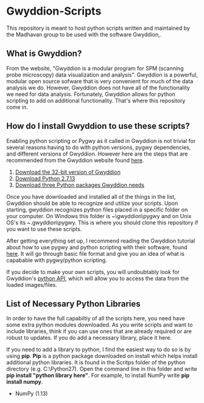 # Gwyddion-Scripts

This repository is meant to host python scripts written and maintained by the Madhavan group to be used with the software Gwyddion,.

## What is Gwyddion? 

From the website, "Gwyddion is a modular program for SPM (scanning probe microscopy) data visualization and analysis". Gwyddion is a powerful, modular open source sofware that is very convenient for much of the data analysis we do. However, Gwyddion does not have all of the functionality we need for data analysis. Fortunately, Gwyddion allows for python scripting to add on additional functionality. That's where this repository come in.

## How do I install Gwyddion to use these scripts?

Enabling python scripting or Pygwy as it called in Gwyddion is not trivial for several reasons having to do with python versions, pygwy dependencies, and different versions of Gwyddion. However here are the steps that are recommended from the Gwyddion website found [here](http://gwyddion.net/documentation/user-guide-en/installation-ms-windows.html#installation-ms-windows-pygwy).

1. [Download the 32-bit version of Gwyddion](http://gwyddion.net/download.php#stable-windows)
2. [Download Python 2.7.13](https://www.python.org/downloads/release/python-2713/)
3. [Download three Python packages Gwyddion needs](https://sourceforge.net/projects/gwyddion/files/pygtk-win32/)

Once you have downloaded and installed all of the things in the list, Gwyddion should be able to recognize and utilize your scripts. Upon starting, gwyddion recognizes python files placed in a specific folder on your computer. On Windows this folder is ~\gwyddion\pygwy and on Unix OS's its ~\.gwyddion\pygwy. This is where you should clone this repository if you want to use these scripts.

After getting everything set up, I recommend reading the Gwyddion tutorial about how to use pygwy and python scripting with their software, found [here](http://gwyddion.net/documentation/user-guide-en/pygwy.html). It will go through basic file format and give you an idea of what is capabable with pygwy/python scripting.

If you decide to make your own scripts, you will undoubtably look for Gwyddion's [python API](http://gwyddion.net/documentation/head/pygwy/), which will allow you to access the data from the loaded images/files.

## List of Necessary Python Libraries

In order to have the full capabiltiy of all the scripts here, you need have some extra python modules downloaded. As you write scripts and want to include libraries, think if you can use ones that are already required or are robust to updates. If you do add a necessary library, place it here.

If you need to add a library to python, I find the easiest way to do so is by using **pip**. **Pip** is a python package downloaded on install which helps install additional python libraries. It is found in the Scritps folder of the python directory (e.g. C:\Python27). Open the command line in this folder and write **pip install "python library here"**. For example, to install NumPy write **pip install numpy**.

* NumPy (1.13)

